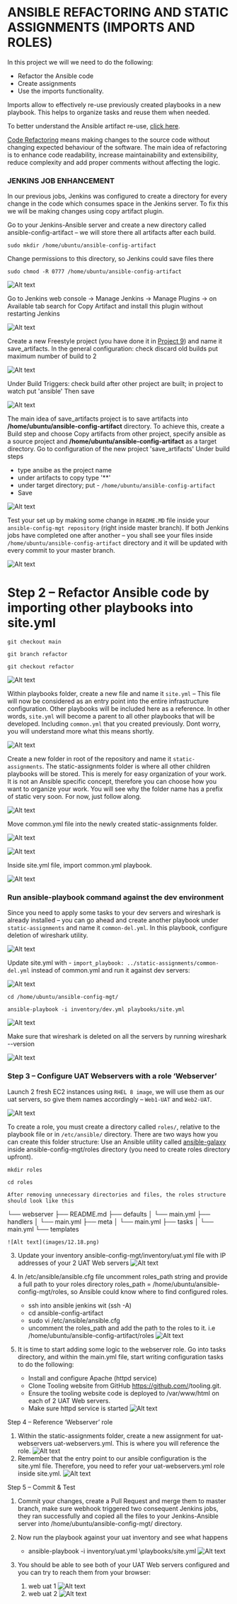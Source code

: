 # ANSIBLE REFACTORING AND STATIC ASSIGNMENTS (IMPORTS AND ROLES)

In this project we will we need to do the following:

- Refactor the Ansible code
- Create assignments
- Use the imports functionality.

Imports allow to effectively re-use previously created playbooks in a new playbook. This helps to organize tasks and reuse them when needed.

To better understand the Ansible artifact re-use, [click here](https://docs.ansible.com/ansible/latest/playbook_guide/playbooks_reuse.html).


[Code Refactoring](https://en.wikipedia.org/wiki/Code_refactoring) means making changes to the source code without changing expected behaviour of the software. The main idea of refactoring is to enhance code readability, increase maintainability and extensibility, reduce complexity and add proper comments without affecting the logic.

### JENKINS JOB ENHANCEMENT

In our previous jobs, Jenkins was configured to create a directory for every change in the code which consumes space in the Jenkins server. To fix this we will be making changes using copy artifact plugin.

Go to your Jenkins-Ansible server and create a new directory called ansible-config-artifact – we will store there all artifacts after each build.
```
sudo mkdir /home/ubuntu/ansible-config-artifact
```
Change permissions to this directory, so Jenkins could save files there 
```
sudo chmod -R 0777 /home/ubuntu/ansible-config-artifact
```

![Alt text](images/12.1.png)

Go to Jenkins web console -> Manage Jenkins -> Manage Plugins -> on Available tab search for Copy Artifact and install this plugin without restarting Jenkins

![Alt text](images/12.2.png)

Create a new Freestyle project (you have done it in [Project 9](https://github.com/Olaminiyi/Project-9)) and name it save_artifacts.
In the general configuration: check discard old builds
put maximum number of build to 2

![Alt text](images/12.3.png)
   
Under Build Triggers: check build after other project are built; in project to watch put 'ansible'
Then save

![Alt text](images/12.4.png)

The main idea of save_artifacts project is to save artifacts into **/home/ubuntu/ansible-config-artifact** directory. To achieve this, create a Build step and choose Copy artifacts from other project, specify ansible as a source project and **/home/ubuntu/ansible-config-artifact** as a target directory.
Go to configuration of the new project 'save_artifacts'
Under build steps
- type ansibe as the project name
- under artifacts to copy type '**'
- under target directory; put - `/home/ubuntu/ansible-config-artifact` 
- Save

![Alt text](images/12.5.png)

Test your set up by making some change in `README.MD` file inside your `ansible-config-mgt repository` (right inside master branch).
If both Jenkins jobs have completed one after another – you shall see your files inside `/home/ubuntu/ansible-config-artifact` directory and it will be updated with every commit to your master branch.
   
![Alt text](images/12.14.png) 

# Step 2 – Refactor Ansible code by importing other playbooks into site.yml
```
git checkout main
```
```   
git branch refactor
```
```
git checkout refactor
```
![Alt text](images/12.6.png)

Within playbooks folder, create a new file and name it `site.yml` – This file will now be considered as an entry point into the entire infrastructure configuration. Other playbooks will be included here as a reference. In other words, `site.yml` will become a parent to all other playbooks that will be developed. Including `common.yml` that you created previously. Dont worry, you will understand more what this means shortly.

![Alt text](images/12.7.png)

Create a new folder in root of the repository and name it `static-assignments`. The static-assignments folder is where all other children playbooks will be stored. This is merely for easy organization of your work. It is not an Ansible specific concept, therefore you can choose how you want to organize your work. You will see why the folder name has a prefix of static very soon. For now, just follow along.

![Alt text](images/12.8.png)

Move common.yml file into the newly created static-assignments folder.

![Alt text](images/12.9.png)

![Alt text](images/12.10.png)

Inside site.yml file, import common.yml playbook.

![Alt text](images/12.11.png)


### Run ansible-playbook command against the dev environment
Since you need to apply some tasks to your dev servers and wireshark is already installed – you can go ahead and create another playbook under `static-assignments` and name it `common-del.yml`. In this playbook, configure deletion of wireshark utility.

![Alt text](images/12.12.png)

Update site.yml with - `import_playbook: ../static-assignments/common-del.yml` instead of common.yml and run it against dev servers:

![Alt text](images/12.13.png)

```   
cd /home/ubuntu/ansible-config-mgt/
```
```
ansible-playbook -i inventory/dev.yml playbooks/site.yml
```
![Alt text](images/12.15.png)

Make sure that wireshark is deleted on all the servers by running wireshark --version

![Alt text](images/12.16.png)

### Step 3 – Configure UAT Webservers with a role ‘Webserver’

Launch 2 fresh EC2 instances using `RHEL 8 image`, we will use them as our uat servers, so give them names accordingly – `Web1-UAT` and `Web2-UAT`.

![Alt text](images/12.17.png)

To create a role, you must create a directory called `roles/`, relative to the playbook file or in `/etc/ansible/` directory.
There are two ways how you can create this folder structure:
Use an Ansible utility called [ansible-galaxy](https://galaxy.ansible.com/ui/) inside ansible-config-mgt/roles directory (you need to create roles directory upfront).
```
mkdir roles
```
```
cd roles
```    
    After removing unnecessary directories and files, the roles structure should look like this

└── webserver
    ├── README.md
    ├── defaults
    │   └── main.yml
    ├── handlers
    │   └── main.yml
    ├── meta
    │   └── main.yml
    ├── tasks
    │   └── main.yml
    └── templates

    ![Alt text](images/12.18.png)

3. Update your inventory ansible-config-mgt/inventory/uat.yml file with IP addresses of your 2 UAT Web servers
![Alt text](images/12.19.png)

4. In /etc/ansible/ansible.cfg file uncomment roles_path string and provide a full path to your roles directory roles_path    = /home/ubuntu/ansible-config-mgt/roles, so Ansible could know where to find configured roles.
    - ssh into ansible jenkins wit (ssh -A)
    - cd ansible-config-artifact
    - sudo vi /etc/ansible/ansible.cfg 
    - uncomment the roles_path and add the path to the roles to it. i.e /home/ubuntu/ansible-config-artifact/roles
    ![Alt text](images/12.20.png)

5. It is time to start adding some logic to the webserver role. Go into tasks directory, and within the main.yml file, start writing configuration tasks to do the following:
    - Install and configure Apache (httpd service)
    - Clone Tooling website from GitHub https://github.com/<your-name>/tooling.git.
    - Ensure the tooling website code is deployed to /var/www/html on each of 2 UAT Web servers.
    - Make sure httpd service is started
    ![Alt text](images/12.21.png)

Step 4 – Reference ‘Webserver’ role
1. Within the static-assignments folder, create a new assignment for uat-webservers uat-webservers.yml. This is where you will reference the role.
![Alt text](images/12.22.png)
2. Remember that the entry point to our ansible configuration is the site.yml file. Therefore, you need to refer your uat-webservers.yml role inside site.yml.
![Alt text](images/12.23.png)

Step 5 – Commit & Test
1. Commit your changes, create a Pull Request and merge them to master branch, make sure webhook triggered two consequent Jenkins jobs, they ran successfully and copied all the files to your Jenkins-Ansible server into /home/ubuntu/ansible-config-mgt/ directory.

2. Now run the playbook against your uat inventory and see what happens
    - ansible-playbook -i inventory/uat.yml \playbooks/site.yml
    ![Alt text](images/12.24.png)

3. You should be able to see both of your UAT Web servers configured and you can try to reach them from your browser:
    1. web uat 1
    ![Alt text](images/12.25.png)
    2. web uat 2
    ![Alt text](images/12.26.png)


